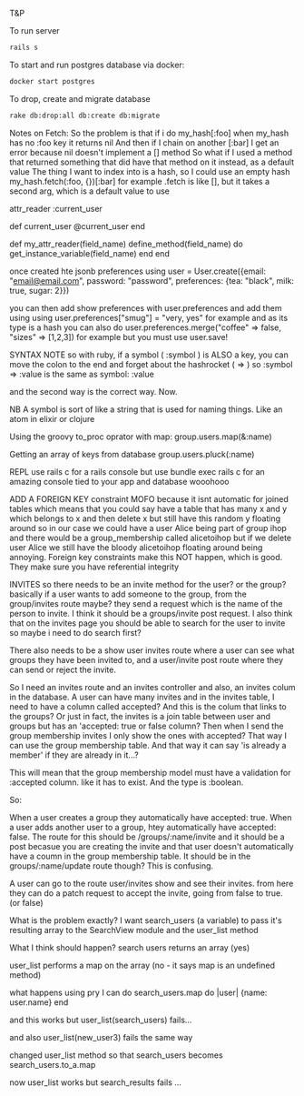T&P

To run server

```sh
rails s
```
To start and run postgres database via docker:

```sh
docker start postgres
```

To drop, create and migrate database

```sh
rake db:drop:all db:create db:migrate
```

Notes on Fetch:
So the problem is that if i do my_hash[:foo] when my_hash has no :foo key it returns nil
And then if I chain on another [:bar] I get an error because nil doesn't implement a [] method
So what if I used a method that returned something that did have that method on it instead, as a default value
The thing I want to index into is a hash, so I could use an empty hash
my_hash.fetch(:foo, {})[:bar] for example
.fetch is like [], but it takes a second arg, which is a default value to use


  attr_reader :current_user

  def current_user
    @current_user
  end

  def my_attr_reader(field_name)
    define_method(field_name) do
      get_instance_variable(field_name)
    end
  end

once created hte jsonb preferences using
user = User.create({email: "email@email.com", password: "password", preferences: {tea: "black", milk: true, sugar: 2}})

you can then add show preferences with user.preferences and add them using using user.preferences["smug"] = "very, yes"
for example and as its type is a hash you can also do user.preferences.merge("coffee" => false, "sizes" => [1,2,3]) for example but you must use user.save!


SYNTAX NOTE
so with ruby, if a symbol ( :symbol ) is ALSO a key, you can move the colon to the end and forget about the hashrocket ( => )
so :symbol => :value
is the same as symbol: :value

and the second way is the correct way. Now.

NB
A symbol is sort of like a string that is used for naming things. Like an atom in elixir or clojure

Using the groovy to_proc oprator with map:
group.users.map(&:name)

Getting an array of keys from database
group.users.pluck(:name)

REPL
use rails c for a rails console but use bundle exec rails c for an amazing console tied to your app and database wooohooo

ADD A FOREIGN KEY constraint MOFO
because it isnt automatic for joined tables which means that you could say have a table that has many x and y which belongs to x and then delete x but still have this random y floating around so in our case we could have a user Alice  being part of group ihop and there would be a group_membership called alicetoihop but if we delete user Alice we still have the bloody alicetoihop floating around being annoying. Foreign key constraints make this NOT happen, which is good. They make sure you have referential integrity

INVITES
so there needs to be an invite method for the user? or the group?
basically if a user wants to add someone to the group, from the group/invites route maybe? they send a request which is the name of the person to invite. I think it should be a groups/invite post request. I also think that on the invites page you should be able to search for the user to invite so maybe i need to do search first?

There also needs to be a show user invites route where a user can see what groups they have been invited to, and a user/invite post route where they can send or reject the invite.

So I need an invites route and an invites controller and also, an invites colum in the database. A user can have many invites and in the invites table, I need to have a column called accepted? And this is the colum that links to the groups? Or just in fact, the invites is a join table between user and groups but has an 'accepted: true or false column? Then when I send the group membership invites I only show the ones with accepted? That way I can use the group membership table. And that way it can say 'is already a member' if they are already in it...?

This will mean that the group membership model must have a validation for :accepted column. like it has to exist. And the type is :boolean.

So:

When a user creates a group they automatically have accepted: true. When a user adds another user to a group, htey automatically have accepted: false. The route for this should be /groups/:name/invite and it should be a post becasue you are creating the invite and that user doesn't automatically have a coumn in the group membership table. It should be in the groups/:name/update route though? This is confusing. 

A user can go to the route user/invites show and see their invites. from here they can do a patch request to accept the invite, going from false to true. (or false)

What is the problem exactly?
I want search_users (a variable) to pass it's resulting array to the SearchView module and the user_list method

What I think should happen?
search users returns an array
(yes)

user_list performs a map on the array
(no - it says map is an undefined method)

what happens
using pry I can do 
search_users.map do |user|
{name: user.name}
end

and this works but 
user_list(search_users)
fails...

and also
user_list(new_user3)
fails the same way

changed user_list method so that search_users becomes search_users.to_a.map

now user_list works but search_results fails ...




